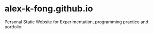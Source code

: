 # alex-k-fong.github.io
Personal Static Website for Experimentation, programming practice and portfolio
